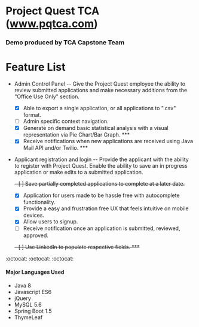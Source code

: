 # Project Quest TCA (www.pqtca.com)

### Demo produced by TCA Capstone Team

# Feature List

- Admin Control Panel
-- Give the Project Quest employee the ability to review submitted applications and make necessary additions from the "Office Use Only" section.
	- [x] Able to export a single application, or all applications to ".csv" format.
	- [ ] Admin specific context navigation.
	- [x] Generate on demand basic statistical analysis with a visual representation via Pie Chart/Bar Graph. ***
	- [x] Receive notifications when new applications are received using Java Mail API and/or Twilio. ***

- Applicant registration and login
-- Provide the applicant with the ability to register with Project Quest. Enable the ability to save an in progress application or make edits to a submitted application.

	~~- [ ] Save partially completed applications to complete at a later date.~~
	- [x] Application for users made to be hassle free with autocomplete functionality.
	- [x] Provide a easy and frustration free UX that feels intuitive on mobile devices.
	- [x] Allow users to signup.
	- [ ] Receive notification once an application is submitted, reviewed, approved.
	
	~~- [ ] Use LinkedIn to populate respective fields. ***~~
	
:octocat: :octocat: :octocat:

#### Major Languages Used
- Java 8
- Javascript ES6
- jQuery
- MySQL 5.6
- Spring Boot 1.5
- ThymeLeaf 
